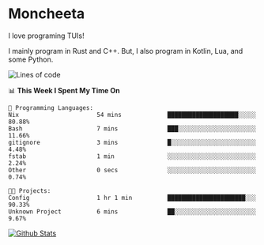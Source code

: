 # Moncheeta

I love programing TUIs!

I mainly program in Rust and C++. But, I also program in Kotlin, Lua, and some Python.

<!--START_SECTION:waka-->
![Lines of code](https://img.shields.io/badge/From%20Hello%20World%20I%27ve%20Written-224%20lines%20of%20code-blue)

📊 **This Week I Spent My Time On** 

```text
💬 Programming Languages: 
Nix                      54 mins             ████████████████████░░░░░   80.88% 
Bash                     7 mins              ███░░░░░░░░░░░░░░░░░░░░░░   11.66% 
gitignore                3 mins              █░░░░░░░░░░░░░░░░░░░░░░░░   4.48% 
fstab                    1 min               ░░░░░░░░░░░░░░░░░░░░░░░░░   2.24% 
Other                    0 secs              ░░░░░░░░░░░░░░░░░░░░░░░░░   0.74%

🐱‍💻 Projects: 
Config                   1 hr 1 min          ██████████████████████░░░   90.33% 
Unknown Project          6 mins              ██░░░░░░░░░░░░░░░░░░░░░░░   9.67%

```


<!--END_SECTION:waka-->

[![Github Stats](https://github-readme-stats.vercel.app/api?username=Moncheeta&show_icons=true&hide=stars&include_all_commits=true&theme=dracula)](https://github.com/anuraghazra/github-readme-stats)
